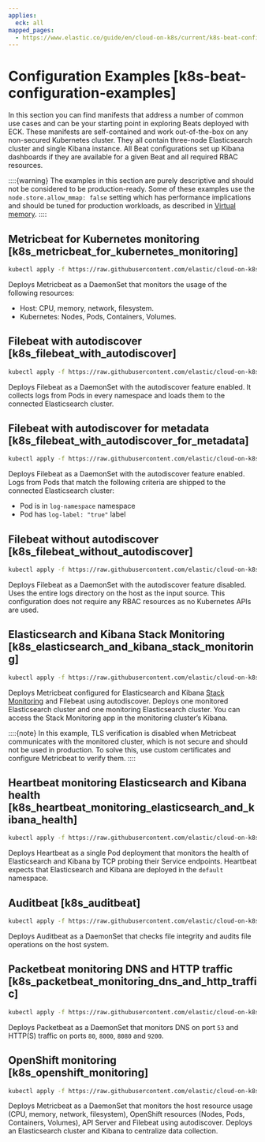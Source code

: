 ```yaml
---
applies:
  eck: all
mapped_pages:
  - https://www.elastic.co/guide/en/cloud-on-k8s/current/k8s-beat-configuration-examples.html
---
```


# Configuration Examples [k8s-beat-configuration-examples]

In this section you can find manifests that address a number of common use cases and can be your starting point in exploring Beats deployed with ECK. These manifests are self-contained and work out-of-the-box on any non-secured Kubernetes cluster. They all contain three-node Elasticsearch cluster and single Kibana instance. All Beat configurations set up Kibana dashboards if they are available for a given Beat and all required RBAC resources.

::::{warning}
The examples in this section are purely descriptive and should not be considered to be production-ready. Some of these examples use the `node.store.allow_mmap: false` setting which has performance implications and should be tuned for production workloads, as described in [Virtual memory](virtual-memory.md).
::::


## Metricbeat for Kubernetes monitoring [k8s_metricbeat_for_kubernetes_monitoring]

```sh
kubectl apply -f https://raw.githubusercontent.com/elastic/cloud-on-k8s/2.16/config/recipes/beats/metricbeat_hosts.yaml
```

Deploys Metricbeat as a DaemonSet that monitors the usage of the following resources:

* Host: CPU, memory, network, filesystem.
* Kubernetes: Nodes, Pods, Containers, Volumes.


## Filebeat with autodiscover [k8s_filebeat_with_autodiscover]

```sh
kubectl apply -f https://raw.githubusercontent.com/elastic/cloud-on-k8s/2.16/config/recipes/beats/filebeat_autodiscover.yaml
```

Deploys Filebeat as a DaemonSet with the autodiscover feature enabled. It collects logs from Pods in every namespace and loads them to the connected Elasticsearch cluster.


## Filebeat with autodiscover for metadata [k8s_filebeat_with_autodiscover_for_metadata]

```sh
kubectl apply -f https://raw.githubusercontent.com/elastic/cloud-on-k8s/2.16/config/recipes/beats/filebeat_autodiscover_by_metadata.yaml
```

Deploys Filebeat as a DaemonSet with the autodiscover feature enabled. Logs from Pods that match the following criteria are shipped to the connected Elasticsearch cluster:

* Pod is in `log-namespace` namespace
* Pod has `log-label: "true"` label


## Filebeat without autodiscover [k8s_filebeat_without_autodiscover]

```sh
kubectl apply -f https://raw.githubusercontent.com/elastic/cloud-on-k8s/2.16/config/recipes/beats/filebeat_no_autodiscover.yaml
```

Deploys Filebeat as a DaemonSet with the autodiscover feature disabled. Uses the entire logs directory on the host as the input source. This configuration does not require any RBAC resources as no Kubernetes APIs are used.


## Elasticsearch and Kibana Stack Monitoring [k8s_elasticsearch_and_kibana_stack_monitoring]

```sh
kubectl apply -f https://raw.githubusercontent.com/elastic/cloud-on-k8s/2.16/config/recipes/beats/stack_monitoring.yaml
```

Deploys Metricbeat configured for Elasticsearch and Kibana [Stack Monitoring](/deploy-manage/monitor/monitoring-data/visualizing-monitoring-data.md) and Filebeat using autodiscover. Deploys one monitored Elasticsearch cluster and one monitoring Elasticsearch cluster. You can access the Stack Monitoring app in the monitoring cluster’s Kibana.

::::{note}
In this example, TLS verification is disabled when Metricbeat communicates with the monitored cluster, which is not secure and should not be used in production. To solve this, use custom certificates and configure Metricbeat to verify them.
::::



## Heartbeat monitoring Elasticsearch and Kibana health [k8s_heartbeat_monitoring_elasticsearch_and_kibana_health]

```sh
kubectl apply -f https://raw.githubusercontent.com/elastic/cloud-on-k8s/2.16/config/recipes/beats/heartbeat_es_kb_health.yaml
```

Deploys Heartbeat as a single Pod deployment that monitors the health of Elasticsearch and Kibana by TCP probing their Service endpoints. Heartbeat expects that Elasticsearch and Kibana are deployed in the `default` namespace.


## Auditbeat [k8s_auditbeat]

```sh
kubectl apply -f https://raw.githubusercontent.com/elastic/cloud-on-k8s/2.16/config/recipes/beats/auditbeat_hosts.yaml
```

Deploys Auditbeat as a DaemonSet that checks file integrity and audits file operations on the host system.


## Packetbeat monitoring DNS and HTTP traffic [k8s_packetbeat_monitoring_dns_and_http_traffic]

```sh
kubectl apply -f https://raw.githubusercontent.com/elastic/cloud-on-k8s/2.16/config/recipes/beats/packetbeat_dns_http.yaml
```

Deploys Packetbeat as a DaemonSet that monitors DNS on port `53` and HTTP(S) traffic on ports `80`, `8000`, `8080` and `9200`.


## OpenShift monitoring [k8s_openshift_monitoring]

```sh
kubectl apply -f https://raw.githubusercontent.com/elastic/cloud-on-k8s/2.16/config/recipes/beats/openshift_monitoring.yaml
```

Deploys Metricbeat as a DaemonSet that monitors the host resource usage (CPU, memory, network, filesystem), OpenShift resources (Nodes, Pods, Containers, Volumes), API Server and Filebeat using autodiscover. Deploys an Elasticsearch cluster and Kibana to centralize data collection.
